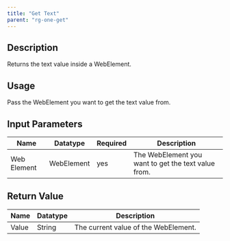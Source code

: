 ```yaml
---
title: "Get Text"
parent: "rg-one-get"
---
```


## Description

Returns the text value inside a WebElement.

## Usage
Pass the WebElement you want to get the text value from.

## Input Parameters

Name | Datatype | Required | Description
---- | -------- | ------- |---------------
Web Element | WebElement | yes | The WebElement you want to get the text value from.

## Return Value

Name | Datatype | Description
---- | --------- | ---------------
Value | String | The current value of the WebElement.
